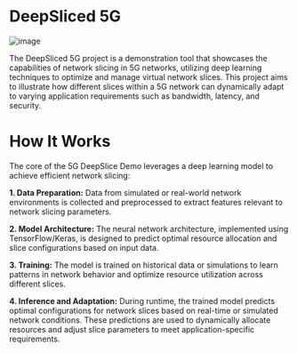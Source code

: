 # DeepSliced 5G
![image](https://github.com/user-attachments/assets/917feb90-8f9a-45c6-8671-27461edeb531)

The DeepSliced 5G project is a demonstration tool that showcases the capabilities of network slicing in 5G networks, utilizing deep learning techniques to optimize and manage virtual network slices. This project aims to illustrate how different slices within a 5G network can dynamically adapt to varying application requirements such as bandwidth, latency, and security.

# How It Works
The core of the 5G DeepSlice Demo leverages a deep learning model to achieve efficient network slicing:

**1. Data Preparation:**
Data from simulated or real-world network environments is collected and preprocessed to extract features relevant to network slicing parameters.

**2. Model Architecture:**
The neural network architecture, implemented using TensorFlow/Keras, is designed to predict optimal resource allocation and slice configurations based on input data.

**3. Training:**
The model is trained on historical data or simulations to learn patterns in network behavior and optimize resource utilization across different slices.

**4. Inference and Adaptation:**
During runtime, the trained model predicts optimal configurations for network slices based on real-time or simulated network conditions.
These predictions are used to dynamically allocate resources and adjust slice parameters to meet application-specific requirements.
